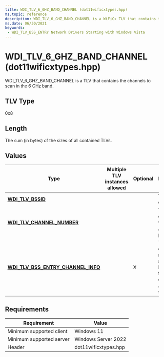 ```yaml
---
title: WDI_TLV_6_GHZ_BAND_CHANNEL (dot11wificxtypes.hpp)
ms.topic: reference
description: WDI_TLV_6_GHZ_BAND_CHANNEL is a WiFiCx TLV that contains the channels to scan in the 6 GHz band.
ms.date: 06/30/2021
keywords:
 - WDI_TLV_BSS_ENTRY Network Drivers Starting with Windows Vista
---
```


# WDI_TLV_6_GHZ_BAND_CHANNEL (dot11wificxtypes.hpp)


WDI_TLV_6_GHZ_BAND_CHANNEL is a TLV that contains the channels to scan in the 6 GHz band.

## TLV Type


0x8

## Length


The sum (in bytes) of the sizes of all contained TLVs.

## Values


| Type                                                                                      | Multiple TLV instances allowed | Optional                                                                            | Description                                                                                                                                                                                                                                                       |
|-------------------------------------------------------------------------------------------|--------------------------------|-------------------------------------------------------------------------------------|-------------------------------------------------------------------------------------------------------------------------------------------------------------------------------------------------------------------------------------------------------------------|
| [**WDI\_TLV\_BSSID**](wdi-tlv-bssid.md)                                                  |                                |                                                                                     | The BSSID of the AP.                                                                                                                                                                                                                                             |
| [**WDI_TLV_CHANNEL_NUMBER**](wdi-tlv-channel-number.md)                  |                                                                                                                  | | The channel on which the AP is parked.        |
| [**WDI\_TLV\_BSS\_ENTRY\_CHANNEL\_INFO**](wdi-tlv-bss-entry-channel-info.md)             |                                |     X                                                                                | The  channel number and band ID on which the colocated AP was seen.                                                                                                                                                                                                         |


 

## Requirements

|Requirement|Value|
|--- |--- |
|Minimum supported client|Windows 11|
|Minimum supported server|Windows Server 2022|
|Header|dot11wificxtypes.hpp|

 

 




